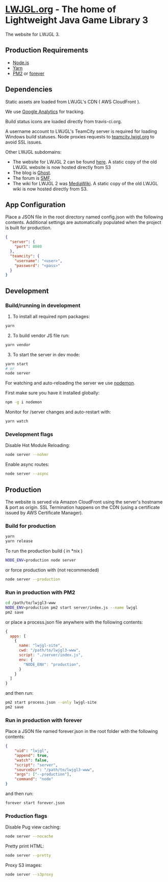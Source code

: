 # [LWJGL.org](https://www.lwjgl.org) - The home of Lightweight Java Game Library 3

The website for LWJGL 3.

## Production Requirements

- [Node.js](https://nodejs.org/)
- [Yarn](https://yarnpkg.com/)
- [PM2](https://github.com/Unitech/pm2) or [forever](https://github.com/foreverjs/forever)

## Dependencies

Static assets are loaded from LWJGL's CDN ( AWS CloudFront ).

We use [Google Analytics](http://www.google.com/analytics) for tracking.

Build status icons are loaded directly from travis-ci.org.

A username account to LWJGL's TeamCity server is required for loading
Windows build statuses. Node proxies requests to
[teamcity.lwjgl.org](http://teamcity.lwjgl.org) to avoid SSL issues.

Other LWJGL subdomains:

- The website for LWJGL 2 can be found [here](https://github.com/LWJGL/lwjgl-www).
A static copy of the old LWJGL website is now hosted directly from S3
- The blog is [Ghost](https://ghost.org/).
- The forum is [SMF](http://www.simplemachines.org/).
- The wiki for LWJGL 2 was [MediaWiki](https://www.mediawiki.org/).
A static copy of the old LWJGL wiki is now hosted directly from S3.

## App Configuration

Place a JSON file in the root directory named config.json with the following contents.
Additional settings are automatically populated when the project is built for production.

```json
{
  "server": {
    "port": 8080
  },
  "teamcity": {
    "username": "<user>",
    "password": "<pass>"
  }
}
```

## Development

### Build/running in development

1. To install all required npm packages:

```bash
yarn
```

2. To build vendor JS file run:

```bash
yarn vendor
```

3. To start the server in dev mode:

```bash
yarn start
# or
node server
```

For watching and auto-reloading the server we use [nodemon](http://nodemon.io/).

First make sure you have it installed globally:

```bash
npm -g i nodemon
```

Monitor for /server changes and auto-restart with:

```bash
yarn watch
```

### Development flags

Disable Hot Module Reloading:

```bash
node server --nohmr
```

Enable async routes:

```bash
node server --async
```

## Production

The website is served via Amazon CloudFront using the server's hostname & port as origin.
SSL Termination happens on the CDN (using a certificate issued by AWS Certificate Manager).

### Build for production

```bash
yarn
yarn release
```

To run the production build ( in *nix )

```bash
NODE_ENV=production node server
```

or force production with (not recommended)

```bash
node server --production
```

### Run in production with PM2

```bash
cd /path/to/lwjgl3-www
NODE_ENV=production pm2 start server/index.js --name lwjgl
pm2 save
```

or place a process.json file anywhere with the following contents:

```js
{
  apps: [
    {
      name: "lwjgl-site",
      cwd: "/path/to/lwjgl3-www",
      script: "./server/index.js",
      env: {
        "NODE_ENV": "production",
      }
    }
  ]
}
```

and then run:

```bash
pm2 start process.json --only lwjgl-site
pm2 save
```

### Run in production with forever

Place a JSON file named forever.json in the root folder with the
following contents:

```json
{
    "uid": "lwjgl",
    "append": true,
    "watch": false,
    "script": "server",
    "sourceDir": "/path/to/lwjgl3-www",
    "args": ["--production"],
    "command": "node"
}
```

and then run:

```bash
forever start forever.json
```

### Production flags

Disable Pug view caching:

```bash
node server --nocache
```

Pretty print HTML:

```bash
node server --pretty
```

Proxy S3 images:

```bash
node server --s3proxy
```

